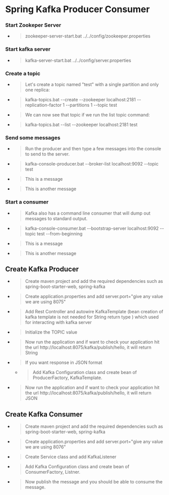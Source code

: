 # Spring Kafka Producer Consumer

### Start Zookeper Server
- > zookeeper-server-start.bat ../../config/zookeeper.properties

### Start kafka server
- > kafka-server-start.bat ../../config/server.properties

### Create a topic

- > Let's create a topic named "test" with a single partition and only one replica:
- >  kafka-topics.bat --create --zookeeper localhost:2181 --replication-factor 1 --partitions 1 --topic test
- > We can now see that topic if we run the list topic command:
- > kafka-topics.bat --list --zookeeper localhost:2181
test

### Send some messages

- > Run the producer and then type a few messages into the console to send to the server.
- > kafka-console-producer.bat --broker-list localhost:9092 --topic test
- > This is a message
- > This is another message

### Start a consumer

- > Kafka also has a command line consumer that will dump out messages to standard output.
- > kafka-console-consumer.bat --bootstrap-server localhost:9092 --topic test --from-beginning
- > This is a message
- > This is another message

## Create Kafka Producer

- > Create maven project and add the required dependencies such as spring-boot-starter-web, spring-kafka
- > Create application.properties and add server.port="give any value we are using 8075"
- > Add Rest Controller and autowire KafkaTemplate (bean creation of kafka template is not needed for String return type ) which used for interacting with kafka server
- > Initialize the TOPIC value
- > Now run the application and if want to check your application hit the url http://localhost:8075/kafka/publish/hello, it will return String
- > If you want response in JSON format 
   - > Add Kafka Configuration class and create bean of ProducerFactory, KafkaTemplate.
- > Now run the application and if want to check your application hit the url http://localhost:8075/kafka/publish/hello, it will return JSON
   
## Create Kafka Consumer

- > Create maven project and add the required dependencies such as spring-boot-starter-web, spring-kafka
- > Create application.properties and add server.port="give any value we are using 8076"
- > Create Service class and add KafkaListener
- > Add Kafka Configuration class and create bean of ConsumerFactory, Listner.
- > Now publish the message and you should be able to consume the message.
